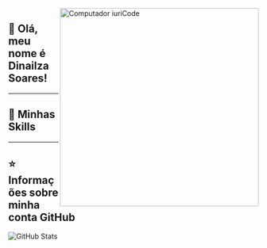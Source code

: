 
<img src="https://raw.githubusercontent.com/MicaelliMedeiros/micaellimedeiros/master/image/computer-illustration.png" min-width="400px" max-width="400px" width="400px" align="right" alt="Computador iuriCode">

## 💜 Olá, meu nome é <strong>Dinailza Soares!</strong>


----

## 🚀 Minhas Skills

>

---

## ⭐ Informações sobre minha conta GitHub
![GitHub Stats](https://github-readme-stats.vercel.app/api?username=dinailza09&show_icons=true)
